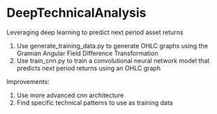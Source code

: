 # DeepTechnicalAnalysis
Leveraging deep learning to predict next period asset returns

1. Use generate_training_data.py to generate OHLC graphs using the Gramian Angular Field Difference Transformation
2. Use train_cnn.py to train a convolutional neural network model that predicts next period returns using an OHLC graph

Improvements:
1. Use more advanced cnn architecture
2. Find specific technical patterns to use as training data
